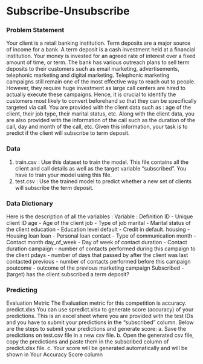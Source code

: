 # Subscribe-Unsubscribe

### Problem Statement
Your client is a retail banking institution. Term deposits are a major source
of income for a bank.
A term deposit is a cash investment held at a financial institution. Your
money is invested for an agreed rate of interest over a fixed amount of
time, or term.
The bank has various outreach plans to sell term deposits to their
customers such as email marketing, advertisements, telephonic marketing
and digital marketing.
Telephonic marketing campaigns still remain one of the most effective way
to reach out to people. However, they require huge investment as large call
centers are hired to actually execute these campaigns. Hence, it is crucial
to identify the customers most likely to convert beforehand so that they can
be specifically targeted via call.
You are provided with the client data such as : age of the client, their job
type, their marital status, etc. Along with the client data, you are also
provided with the information of the call such as the duration of the call, day
and month of the call, etc. Given this information, your task is to predict if
the client will subscribe to term deposit.

### Data
1. train.csv : Use this dataset to train the model. This file contains all the
client and call details as well as the target variable “subscribed”. You have
to train your model using this file.
2. test.csv : Use the trained model to predict whether a new set of clients
will subscribe the term deposit.

### Data Dictionary
Here is the description of all the variables :
Variable : Definition
ID - Unique client ID
age - Age of the client
job - Type of job
marital - Marital status of the client
education - Education level
default - Credit in default.
housing - Housing loan
loan - Personal loan
contact - Type of communication
month - Contact month
day_of_week - Day of week of contact
duration - Contact duration
campaign - number of contacts performed during this
campaign to the client
pdays - number of days that passed by after the client
was last contacted
previous - number of contacts performed before this
campaign
poutcome - outcome of the previous marketing campaign
Subscribed - (target) has the client subscribed a term deposit?

### Predicting
Evaluation Metric
The Evaluation metric for this competition is accuracy.
predict.xlxs
You can use spredict.xlsx to generate score (accuracy) of your
predictions.
This is an excel sheet where you are provided with the test IDs and you
have to submit your predictions in the “subscribed” column. Below are the
steps to submit your predictions and generate score:
a. Save the predictions on test.csv file in a new csv file.
b. Open the generated csv file, copy the predictions and paste them in the
subscribed column of predict.xlsx file.
c. Your score will be generated automatically and will be shown in Your
Accuracy Score column
